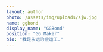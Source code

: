 ```yaml
---
layout: author
photo: /assets/img/uploads/sjw.jpg
name: ggbond
display_name: "GGBond"
position: "GG Maker"
bio: "我是永远的搬运工."
---
```



